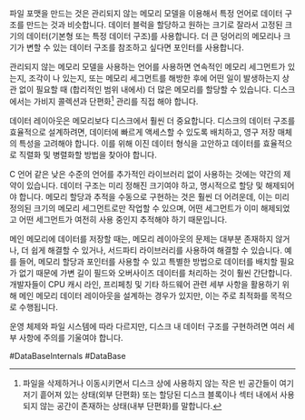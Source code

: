 파일 포맷을 만드는 것은 관리되지 않는 메모리 모델을 이용해서 특정 언어로 데이터 구조를 만드는 것과 비슷합니다. 데이터 블럭을 할당하고 원하는 크기로 잘라서 고정된 크기의 데이터(기본형 또는 특정 데이터 구조)를 사용합니다. 더 큰 덩어리의 메모리나 크기가 변할 수 있는 데이터 구조를 참조하고 싶다면 포인터를 사용합니다.

관리되지 않는 메모리 모델을 사용하는 언어를 사용하면 연속적인 메모리 세그먼트가 있는지, 조각이 나 있는지, 또는 메모리 세그먼트를 해방한 후에 어떤 일이 발생하는지 상관 없이 필요할 때 (합리적인 범위 내에서) 더 많은 메모리를 할당할 수 있습니다. 디스크에서는 가비지 콜렉션과 단편화[^1] 관리를 직접 해야 합니다.

데이터 레이아웃은 메모리보다 디스크에서 훨씬 더 중요합니다. 디스크의 데이터 구조를 효율적으로 설계하려면, 데이터에 빠르게 액세스할 수 있도록 배치하고, 영구 저장 매체의 특성을 고려해야 합니다. 이를 위해 이진 데이터 형식을 고안하고 데이터를 효율적으로 직렬화 및 병렬화할 방법을 찾아야 합니다.

C 언어 같은 낮은 수준의 언어를 추가적인 라이브러리 없이 사용하는 것에는 약간의 제약이 있습니다. 데이터 구조는 미리 정해진 크기여야 하고, 명시적으로 할당 및 해제되어야 합니다. 메모리 할당과 추적을 수동으로 구현하는 것은 훨씬 더 어려운데, 이는 미리 정의된 크기의 메모리 세그먼트로만 작업할 수 있으며, 어떤 세그먼트가 이미 해제되었고 어떤 세그먼트가 여전히 사용 중인지 추적해야 하기 때문입니다.

메인 메모리에 데이터를 저장할 때는, 메모리 레이아웃의 문제는 대부분 존재하지 않거나, 더 쉽게 해결할 수 있거나, 서드파티 라이브러리를 사용하여 해결할 수 있습니다. 예를 들어, 메모리 할당과 포인터를 사용할 수 있고 특별한 방법으로 데이터를 배치할 필요가 없기 때문에 가변 길이 필드와 오버사이즈 데이터를 처리하는 것이 훨씬 간단합니다. 개발자들이 CPU 캐시 라인, 프리페칭 및 기타 하드웨어 관련 세부 사항을 활용하기 위해 메인 메모리 데이터 레이아웃을 설계하는 경우가 있지만, 이는 주로 최적화를 목적으로 수행됩니다.

운영 체제와 파일 시스템에 따라 다르지만, 디스크 내 데이터 구조를 구현하려면 여러 세부 사항에 주의를 기울여야 합니다.

#DataBaseInternals #DataBase 

[^1]: 파일을 삭제하거나 이동시키면서 디스크 상에 사용하지 않는 작은 빈 공간들이 여기저기 흩어져 있는 상태(외부 단편화) 또는 할당된 디스크 블록이나 섹터 내에서 사용되지 않는 공간이 존재하는 상태(내부 단편화)를 말합니다.